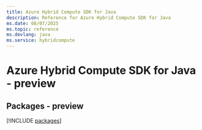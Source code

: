 ```yaml
---
title: Azure Hybrid Compute SDK for Java
description: Reference for Azure Hybrid Compute SDK for Java
ms.date: 08/07/2025
ms.topic: reference
ms.devlang: java
ms.service: hybridcompute
---
```

# Azure Hybrid Compute SDK for Java - preview
## Packages - preview
[!INCLUDE [packages](hybrid-compute-index.md)]